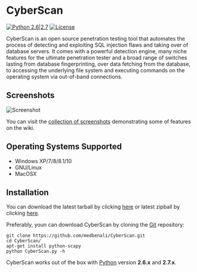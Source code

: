 # CyberScan 

[![Python 2.6|2.7](https://img.shields.io/badge/python-2.6|2.7-yellow.svg)](https://www.python.org/) [![License](https://img.shields.io/badge/License-GPL%20v3-red.svg)](http://www.gnu.org/licenses/gpl-3.0)

CyberScan is an open source penetration testing tool that automates the process of detecting and exploiting SQL injection flaws and taking over of database servers. It comes with a powerful detection engine, many niche features for the ultimate penetration tester and a broad range of switches lasting from database fingerprinting, over data fetching from the database, to accessing the underlying file system and executing commands on the operating system via out-of-band connections.

Screenshots
----

![Screenshot](https://raw.githubusercontent.com/medbenali/CyberScan/master/images/demo.png?token=AX-O1GAn9NxjRdLmVyh3VTuZzWwn4Kczks5YxVzwwA%3D%3D)

You can visit the [collection of screenshots](https://github.com/sqlmapproject/sqlmap/wiki/Screenshots) demonstrating some of features on the wiki.

Operating Systems Supported
---- 
- Windows XP/7/8/8.1/10
- GNU/Linux
- MacOSX

Installation
----

You can download the latest tarball by clicking [here](https://github.com/sqlmapproject/sqlmap/tarball/master) or latest zipball by clicking  [here](https://github.com/sqlmapproject/sqlmap/zipball/master).

Preferably, youn can download CyberScan by cloning the [Git](https://github.com/medbenali/CyberScan) repository:

    git clone https://github.com/medbenali/CyberScan.git
    cd CyberScan/
    apt-get install python-scapy
    python CyberScan.py -h

CyberScan works out of the box with [Python](http://www.python.org/download/) version **2.6.x** and **2.7.x**.  


